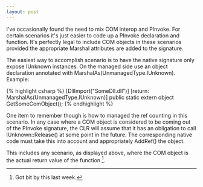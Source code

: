 ```yaml
---
layout: post
---
```

I've occasionally found the need to mix COM interop and PInvoke. For certain scenarios it's just easier to code up a PInvoke declaration and function.  It's perfectly legal to include COM objects in these scenarios provided the appropriate Marshal attributes are added to the signature.  

The easiest way to accomplish scenario is to have the native signature only expose IUnknown instances. On the managed side use an object declaration annotated with MarshalAs(UnmanagedType.IUnknown). Example:

{% highlight csharp %}
[DllImport("SomeDll.dll")]
[return: MarshalAs(UnmanagedType.IUnknown)]
public static extern object GetSomeComObject();
{% endhighlight %}

One item to remember though is how to managed the ref counting in this scenario. In any case where a COM object is considered to be coming out of the PInvoke signature, the CLR will assume that it has an obligation to call IUnknown::Release() at some point in the future. The corresponding native code must take this into account and appropriately AddRef() the object.  

This includes any scenario, as displayed above, where the COM object is the actual return value of the function [^1].

[^1]: Got bit by this last week.

